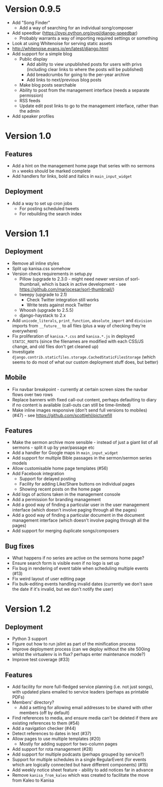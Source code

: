 Version 0.9.5
=============

- Add "Song Finder"
  - Add a way of searching for an individual song/composer
- Add speedbar (https://pypi.python.org/pypi/django-speedbar)
  - Probably warrants a way of importing required settings or
    something
 - Look at using Whitenoise for serving static assets
  - http://whitenoise.evans.io/en/latest/django.html
- Add support for a simple blog
  - Public display
    - Add ability to view unpublished posts for users with privs
      (including clear links to where the posts will be published)
    - Add breadcrumbs for going to the per-year archive
    - Add links to next/previous blog posts
  - Make blog posts searchable
  - Ability to post from the management interface (needs a separate
    permission)
  - RSS feeds
  - Update edit post links to go to the management interface, rather
    than the admin
- Add speaker profiles

Version 1.0
===========

Features
--------

- Add a hint on the management home page that series with no sermons
  in `x` weeks should be marked complete
- Add handlers for links, bold and italics in `main_input_widget`

Deployment
----------

- Add a way to set up cron jobs
  - For posting scheduled tweets
  - For rebuilding the search index

Version 1.1
===========

Deployment
----------

- Remove all inline styles
- Split up kanisa.css somehow
- Version check requirements in setup.py
  - Pillow (upgrade to 2.3.0 - might need newer version of
    sorl-thumbnail, which is back in active development - see
    https://github.com/mariocesar/sorl-thumbnail/)
  - tweepy (upgrade to 2.1)
    - Check Twitter integration still works
    - Write tests against mock Twitter
  - Whoosh (upgrade to 2.5.5)
  - django-haystack to 2.x
- Add `unicode_literals`, `print_function`, `absolute_import` and
  `division` imports from `__future__` to all files (plus a way of
  checking they're everywhere)
- Fix proliferation of `kanisa.*.css` and `kanisa.*.js` in deployed
  `STATIC_ROOT`s (since the filenames are modified with each CSS/JS
  change, and old files don't get cleaned up)
- Investigate
  `django.contrib.staticfiles.storage.CachedStaticFilesStorage` (which
  seems to do most of what our custom deployment stuff does, but
  better)

Mobile
------

- Fix navbar breakpoint - currently at certain screen sizes the navbar
  flows over two rows
- Replace banners with fixed call-out content, perhaps defaulting to
  diary if no content is available (call-outs can still be
  time-limited)
- Make inline images responsive (don't send full versions to mobiles)
  (#47) - see https://github.com/scottjehl/picturefill

Features
--------

- Make the sermon archive more sensible - instead of just a giant list
  of all sermons - split it up by year/passage etc
- Add a handler for Google maps in `main_input_widget`
- Add support for multiple Bible passages in the sermon/sermon series
  models
- Allow customisable home page templates (#56)
- Add Facebook integration
  - Support for delayed posting
  - Facility for adding Like/Share buttons on individual pages
  - Showing recent posts on the home page
- Add logs of actions taken in the management console
- Add a permission for branding management
- Add a good way of finding a particular user in the user management
  interface (which doesn't involve paging through all the pages)
- Add a good way of finding a particular document in the document
  management interface (which doesn't involve paging through all the
  pages)
- Add support for merging duplicate songs/composers

Bug fixes
---------

- What happens if no series are active on the sermons home page?
- Ensure search form is visible even if no logo is set up
- Fix bug in rendering of event table when scheduling multiple events
  (#13)
- Fix weird layout of user editing page
- Fix bulk-editing events handling invalid dates (currently we don't
  save the date if it's invalid, but we don't notify the user)

Version 1.2
===========

Deployment
----------

- Python 3 support
- Figure out how to run jslint as part of the minification process
- Improve deployment process (can we deploy without the site 500ing
  whilst the virtualenv is in flux? perhaps enter maintenance mode?)
- Improve test coverage (#33)

Features
--------

- Add facility for more full-fledged service planning (i.e. not just
  songs), with updated plans emailed to service leaders (perhaps as
  printable PDFs)
- Members' directory?
  - Add a setting for allowing email addresses to be shared with other
    members (off by default)
- Find references to media, and ensure media can't be deleted if there
  are existing references to them (#54)
- Add a navigation checker (#44)
- Detect references to dates in text (#37)
- Allow pages to use multiple templates (#20)
  - Mostly for adding support for two-column pages
- Add support for rota management (#28)
- Add support for multiple podcasts (perhaps grouped by service?)
- Support for multiple schedules in a single RegularEvent (for events
  which are logically connected but have different components) (#15)
- Add weekly notice sheet feature - ability to add notices far in
  advance
- Remove `kanisa_from_kaleo` which was created to facilitate the move
  from Kaleo to Kanisa
